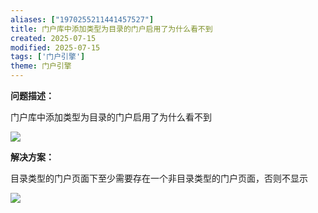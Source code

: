 ```yaml
---
aliases: ["1970255211441457527"]
title: 门户库中添加类型为目录的门户启用了为什么看不到
created: 2025-07-15
modified: 2025-07-15
tags: ['门户引擎']
theme: 门户引擎
---
```


**问题描述：**

门户库中添加类型为目录的门户启用了为什么看不到

![](6e2260042816d50f372758a2056560b0.jpg)

**解决方案：**

目录类型的门户页面下至少需要存在一个非目录类型的门户页面，否则不显示

![](275bf1b3ae11a5b627f953d3acdb272b.jpg)